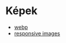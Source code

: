 # Képek

- [webp](https://web.dev/fast/serve-images-webp)
- [responsive images](https://developer.mozilla.org/en-US/docs/Learn/HTML/Multimedia_and_embedding/Responsive_images)
